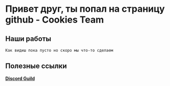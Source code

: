 # Привет друг, ты попал на страницу github - Cookies Team

## Наши работы
```Как видиш пока пусто но скоро мы что-то сделаем```

## Полезные ссылки
[**Discord Guild**](https://discord.gg/e7AJWyXnKp)

